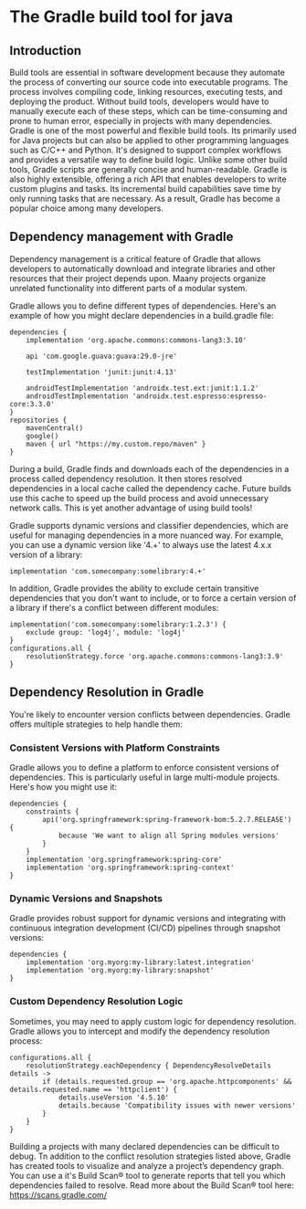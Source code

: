 # The Gradle build tool for java

## Introduction
Build tools are essential in software development because they automate the process of converting our source code into executable programs. The process involves compiling code, linking resources, executing tests, and deploying the product. Without build tools, developers would have to manually execute each of these steps, which can be time-consuming and prone to human error, especially in projects with many dependencies.
Gradle is one of the most powerful and flexible build tools. Its primarily used for Java projects but can also be applied to other programming languages such as C/C++ and Python. It's designed to support complex workflows and provides a versatile way to define build logic. Unlike some other build tools, Gradle scripts are generally concise and human-readable. Gradle is also highly extensible, offering a rich API that enables developers to write custom plugins and tasks. Its incremental build capabilities save time by only running tasks that are necessary. As a result, Gradle has become a popular choice among many developers. 

## Dependency management with Gradle
Dependency management is a critical feature of Gradle that allows developers to automatically download and integrate libraries and other resources that their project depends upon. Maany projects organize unrelated functionality into different parts of a modular system.

Gradle allows you to define different types of dependencies. Here's an example of how you might declare dependencies in a build.gradle file:

```
dependencies {
    implementation 'org.apache.commons:commons-lang3:3.10'

    api 'com.google.guava:guava:29.0-jre' 

    testImplementation 'junit:junit:4.13' 

    androidTestImplementation 'androidx.test.ext:junit:1.1.2' 
    androidTestImplementation 'androidx.test.espresso:espresso-core:3.3.0'
}
repositories { 
    mavenCentral() 
    google()      
    maven { url "https://my.custom.repo/maven" } 
}
```

During a build, Gradle finds and downloads each of the dependencies in a process called dependency resolution. It then stores resolved dependencies in a local cache called the dependency cache. Future builds use this cache to speed up the build process and avoid unnecessary network calls. This is yet another advantage of using build tools!

Gradle supports dynamic versions and classifier dependencies, which are useful for managing dependencies in a more nuanced way. For example, you can use a dynamic version like '4.+' to always use the latest 4.x.x version of a library:

```
implementation 'com.somecompany:somelibrary:4.+'
```

In addition, Gradle provides the ability to exclude certain transitive dependencies that you don't want to include, or to force a certain version of a library if there's a conflict between different modules:

```
implementation('com.somecompany:somelibrary:1.2.3') {
    exclude group: 'log4j', module: 'log4j'
}
configurations.all {
    resolutionStrategy.force 'org.apache.commons:commons-lang3:3.9'
}
```

## Dependency Resolution in Gradle
You're likely to encounter version conflicts between dependencies. Gradle offers multiple strategies to help handle them:

### Consistent Versions with Platform Constraints
Gradle allows you to define a platform to enforce consistent versions of dependencies. This is particularly useful in large multi-module projects. Here's how you might use it:

```
dependencies {
    constraints {
        api('org.springframework:spring-framework-bom:5.2.7.RELEASE') {
            because 'We want to align all Spring modules versions'
        }
    }
    implementation 'org.springframework:spring-core'
    implementation 'org.springframework:spring-context'
}
```

### Dynamic Versions and Snapshots
Gradle provides robust support for dynamic versions and integrating with continuous integration development (CI/CD) pipelines through snapshot versions:

```
dependencies {
    implementation 'org.myorg:my-library:latest.integration'
    implementation 'org.myorg:my-library:snapshot'
}
```

### Custom Dependency Resolution Logic
Sometimes, you may need to apply custom logic for dependency resolution. Gradle allows you to intercept and modify the dependency resolution process:

```
configurations.all {
    resolutionStrategy.eachDependency { DependencyResolveDetails details ->
        if (details.requested.group == 'org.apache.httpcomponents' && details.requested.name == 'httpclient') {
            details.useVersion '4.5.10'
            details.because 'Compatibility issues with newer versions'
        }
    }
}
```

Building a projects with many declared dependencies can be difficult to debug. Tn addition to the conflict resolution strategies listed above, Gradle has created tools to visualize and analyze a project’s dependency graph. You can use a it's Build Scan® tool to generate reports that tell you which dependencies failed to resolve. Read more about the Build Scan® tool here:
https://scans.gradle.com/



